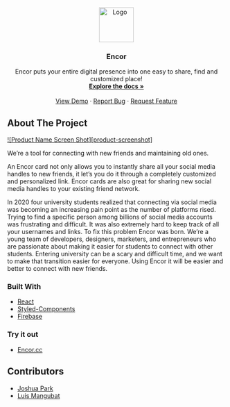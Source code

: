 <!-- PROJECT LOGO -->
<br />
<p align="center">
  <a href="https://github.com/JoshParkSJ/encor/blob/master/src/assets/images/logo.svg">
    <img src="images/logo.png" alt="Logo" width="80" height="80">
  </a>

  <h3 align="center">Encor</h3>

  <p align="center">
    Encor puts your entire digital presence into one easy to share, find and customized place!
    <br />
    <a href="https://github.com/othneildrew/Best-README-Template"><strong>Explore the docs »</strong></a>
    <br />
    <br />
    <a href="https://github.com/othneildrew/Best-README-Template">View Demo</a>
    ·
    <a href="https://github.com/othneildrew/Best-README-Template/issues">Report Bug</a>
    ·
    <a href="https://github.com/othneildrew/Best-README-Template/issues">Request Feature</a>
  </p>
</p>


<!-- ABOUT THE PROJECT -->
## About The Project

[![Product Name Screen Shot][product-screenshot]](https://encor.cc/)

We’re a tool for connecting with new friends and maintaining old ones.

An Encor card not only allows you to instantly share all your social media handles to new friends, it let’s you do it through a completely customized and personalized link. Encor cards are also great for sharing new social media handles to your existing friend network.

In 2020 four university students realized that connecting via social media was becoming an increasing pain point as the number of platforms rised. Trying to find a specific person among billions of social media accounts was frustrating and difficult. It was also extremely hard to keep track of all your usernames and links. To fix this problem Encor was born. We’re a young team of developers, designers, marketers, and entrepreneurs who are passionate about making it easier for students to connect with other students. Entering university can be a scary and difficult time, and we want to make that transition easier for everyone. Using Encor it will be easier and better to connect with new friends.

### Built With

* [React](https://reactjs.org)
* [Styled-Components](https://styled-components.com)
* [Firebase](https://firebase.google.com)


### Try it out

* [Encor.cc](https://encor.cc/)

## Contributors
* [Joshua Park](https://github.com/JoshParkSJ)
* [Luis Mangubat](https://github.com/luismangubat)

